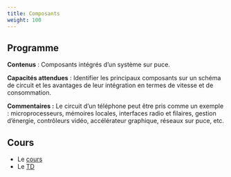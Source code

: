 ```yaml
---
title: Composants
weight: 100
---
```




## Programme

**Contenus** : Composants intégrés d’un système sur puce.

**Capacités attendues** : Identifier les principaux composants sur un schéma de
circuit et les avantages de leur intégration en termes de vitesse et de
consommation.

**Commentaires :** Le circuit d’un téléphone peut être pris comme un exemple :
microprocesseurs, mémoires locales, interfaces radio et filaires, gestion
d’énergie, contrôleurs vidéo, accélérateur graphique, réseaux sur puce, etc.

## Cours

* Le [cours](cours)
* Le [TD](td)

